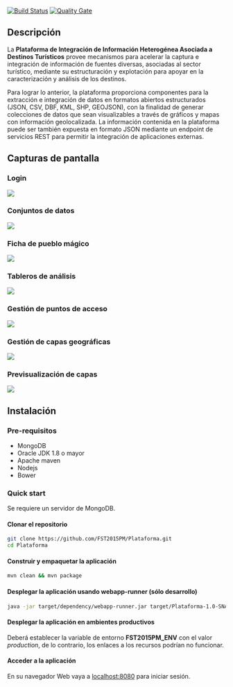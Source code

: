 [![Build Status](https://jenkins.hasdaipacheco.com/buildStatus/icon?job=plataforma-QA)](https://jenkins.hasdaipacheco.com/job/plataforma-QA/)
[![Quality Gate](https://sonarqube.hasdaipacheco.com/api/badges/gate?key=org.fst2015pm.swbforms:dev)](https://sonarqube.hasdaipacheco.com/api/badges/gate?key=org.fst2015pm.swbforms:dev)


## Descripción

La **Plataforma de Integración de Información Heterogénea Asociada a Destinos Turísticos** provee mecanismos para acelerar la captura e integración de información de fuentes diversas, asociadas al sector turístico, mediante su estructuración y explotación para apoyar en la caracterización y análisis de los destinos.

Para lograr lo anterior, la plataforma proporciona componentes para la extracción e integración de datos en formatos abiertos estructurados (JSON, CSV, DBF, KML, SHP, GEOJSON), con la finalidad de generar colecciones de datos que sean visualizables a través de gráficos y mapas con información geolocalizada. La información contenida en la plataforma puede ser también expuesta en formato JSON mediante un endpoint de servicios REST para permitir la integración de aplicaciones externas.

## Capturas de pantalla
### Login
<img src="https://github.com/FST2015PM/documentacion/raw/gh-pages/images/app-preview/screenshot1.png" />

### Conjuntos de datos
<img src="https://github.com/FST2015PM/documentacion/raw/gh-pages/images/app-preview/screenshot2.png" />

### Ficha de pueblo mágico
<img src="https://github.com/FST2015PM/documentacion/raw/gh-pages/images/app-preview/screenshot3.png" />

### Tableros de análisis
<img src="https://github.com/FST2015PM/documentacion/raw/gh-pages/images/app-preview/screenshot4.png" />

### Gestión de puntos de acceso
<img src="https://github.com/FST2015PM/documentacion/raw/gh-pages/images/app-preview/screenshot5.png" />

### Gestión de capas geográficas
<img src="https://github.com/FST2015PM/documentacion/raw/gh-pages/images/app-preview/screenshot6.png" />

### Previsualización de capas
<img src="https://github.com/FST2015PM/documentacion/raw/gh-pages/images/app-preview/screenshot7.png" />

## Instalación
### Pre-requisitos

* MongoDB
* Oracle JDK 1.8 o mayor
* Apache maven
* Nodejs
* Bower

### Quick start
Se requiere un servidor de MongoDB.

#### Clonar el repositorio
````sh
git clone https://github.com/FST2015PM/Plataforma.git
cd Plataforma
````

#### Construir y empaquetar la aplicación
````sh
mvn clean && mvn package
````

#### Desplegar la aplicación usando webapp-runner (sólo desarrollo)

````sh
java -jar target/dependency/webapp-runner.jar target/Plataforma-1.0-SNAPSHOT.war
````
#### Desplegar la aplicación en ambientes productivos

Deberá establecer la variable de entorno **FST2015PM_ENV** con el valor _production_, de lo contrario, los enlaces a los recursos podrían no funcionar.

#### Acceder a la aplicación
En su navegador Web vaya a [localhost:8080](localhost:8080) para iniciar sesión.
